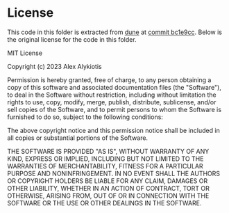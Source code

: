 # License

This code in this folder is extracted from [dune](https://github.com/aalykiot/dune) at [commit bc1e9cc](https://github.com/aalykiot/dune/commit/db1d5d104f0f1088efa390833652395f2d3a35fc). Below is the original license for the code in this folder.

MIT License

Copyright (c) 2023 Alex Alykiotis

Permission is hereby granted, free of charge, to any person obtaining a copy
of this software and associated documentation files (the "Software"), to deal
in the Software without restriction, including without limitation the rights
to use, copy, modify, merge, publish, distribute, sublicense, and/or sell
copies of the Software, and to permit persons to whom the Software is
furnished to do so, subject to the following conditions:

The above copyright notice and this permission notice shall be included in all
copies or substantial portions of the Software.

THE SOFTWARE IS PROVIDED "AS IS", WITHOUT WARRANTY OF ANY KIND, EXPRESS OR
IMPLIED, INCLUDING BUT NOT LIMITED TO THE WARRANTIES OF MERCHANTABILITY,
FITNESS FOR A PARTICULAR PURPOSE AND NONINFRINGEMENT. IN NO EVENT SHALL THE
AUTHORS OR COPYRIGHT HOLDERS BE LIABLE FOR ANY CLAIM, DAMAGES OR OTHER
LIABILITY, WHETHER IN AN ACTION OF CONTRACT, TORT OR OTHERWISE, ARISING FROM,
OUT OF OR IN CONNECTION WITH THE SOFTWARE OR THE USE OR OTHER DEALINGS IN THE
SOFTWARE.
